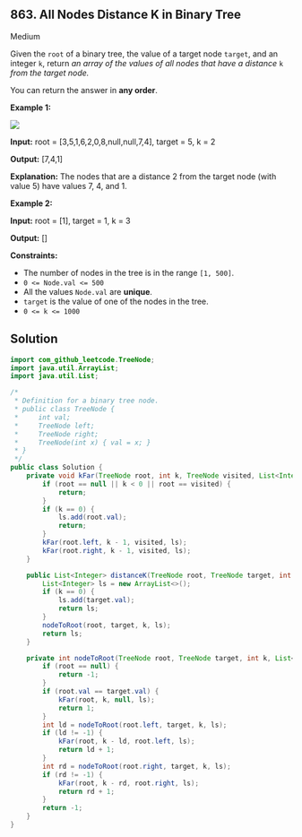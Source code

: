 ## 863\. All Nodes Distance K in Binary Tree

Medium

Given the `root` of a binary tree, the value of a target node `target`, and an integer `k`, return _an array of the values of all nodes that have a distance_ `k` _from the target node._

You can return the answer in **any order**.

**Example 1:**

![](https://s3-lc-upload.s3.amazonaws.com/uploads/2018/06/28/sketch0.png)

**Input:** root = [3,5,1,6,2,0,8,null,null,7,4], target = 5, k = 2

**Output:** [7,4,1]

**Explanation:** The nodes that are a distance 2 from the target node (with value 5) have values 7, 4, and 1.

**Example 2:**

**Input:** root = [1], target = 1, k = 3

**Output:** []

**Constraints:**

*   The number of nodes in the tree is in the range `[1, 500]`.
*   `0 <= Node.val <= 500`
*   All the values `Node.val` are **unique**.
*   `target` is the value of one of the nodes in the tree.
*   `0 <= k <= 1000`

## Solution

```java
import com_github_leetcode.TreeNode;
import java.util.ArrayList;
import java.util.List;

/*
 * Definition for a binary tree node.
 * public class TreeNode {
 *     int val;
 *     TreeNode left;
 *     TreeNode right;
 *     TreeNode(int x) { val = x; }
 * }
 */
public class Solution {
    private void kFar(TreeNode root, int k, TreeNode visited, List<Integer> ls) {
        if (root == null || k < 0 || root == visited) {
            return;
        }
        if (k == 0) {
            ls.add(root.val);
            return;
        }
        kFar(root.left, k - 1, visited, ls);
        kFar(root.right, k - 1, visited, ls);
    }

    public List<Integer> distanceK(TreeNode root, TreeNode target, int k) {
        List<Integer> ls = new ArrayList<>();
        if (k == 0) {
            ls.add(target.val);
            return ls;
        }
        nodeToRoot(root, target, k, ls);
        return ls;
    }

    private int nodeToRoot(TreeNode root, TreeNode target, int k, List<Integer> ls) {
        if (root == null) {
            return -1;
        }
        if (root.val == target.val) {
            kFar(root, k, null, ls);
            return 1;
        }
        int ld = nodeToRoot(root.left, target, k, ls);
        if (ld != -1) {
            kFar(root, k - ld, root.left, ls);
            return ld + 1;
        }
        int rd = nodeToRoot(root.right, target, k, ls);
        if (rd != -1) {
            kFar(root, k - rd, root.right, ls);
            return rd + 1;
        }
        return -1;
    }
}
```